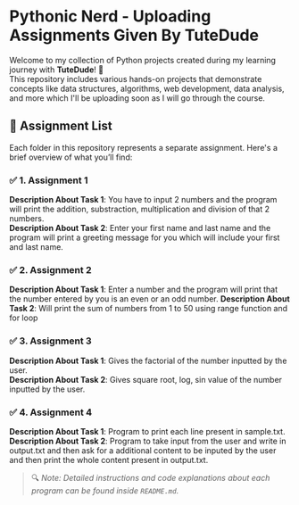 # Pythonic Nerd - Uploading Assignments Given By TuteDude

Welcome to my collection of Python projects created during my learning journey with **TuteDude**! 🚀  
This repository includes various hands-on projects that demonstrate concepts like data structures, algorithms, web development, data analysis, and more which I'll be uploading soon as I will go through the course.

## 📁 Assignment List

Each folder in this repository represents a separate assignment. Here's a brief overview of what you’ll find:

### ✅ 1. Assignment 1
**Description About Task 1**: You have to input 2 numbers and the program will print the addition, substraction, multiplication and division of that 2 numbers.\
**Description About Task 2**: Enter your first name and last name and the program will print a greeting message for you which will include your first and last name.

### ✅ 2. Assignment 2
**Description About Task 1**: Enter a number and the program will print that the number entered by you is an even or an odd number.
**Description About Task 2**: Will print the sum of numbers from 1 to 50 using range function and for loop

### ✅ 3. Assignment 3
**Description About Task 1**: Gives the factorial of the number inputted by the user.\
**Description About Task 2**: Gives square root, log, sin value of the number inputted by the user.

### ✅ 4. Assignment 4
**Description About Task 1**: Program to print each line present in sample.txt.\
**Description About Task 2**: Program to take input from the user and write in output.txt and then ask for a additional content to be inputed by the user and then print the whole content present in output.txt.

> 🔍 _Note: Detailed instructions and code explanations about each program can be found inside `README.md`._
